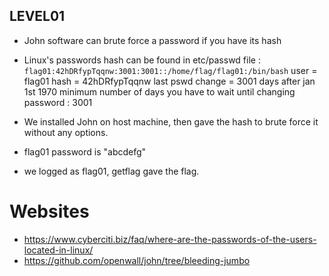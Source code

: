 ## LEVEL01

- John software can brute force a password if you have its hash
- Linux's passwords hash can be found in etc/passwd file :
```flag01:42hDRfypTqqnw:3001:3001::/home/flag/flag01:/bin/bash```
user = flag01
hash = 42hDRfypTqqnw
last pswd change = 3001 days after jan 1st 1970
minimum number of days you have to wait until changing password : 3001

- We installed John on host machine, then gave the hash to brute force it without any options.
- flag01 password is "abcdefg"
- we logged as flag01, getflag gave the flag.



# Websites
- https://www.cyberciti.biz/faq/where-are-the-passwords-of-the-users-located-in-linux/ 
- https://github.com/openwall/john/tree/bleeding-jumbo 
